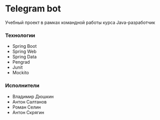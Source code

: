# Telegram bot
Учебный проект в рамках командной работы курса Java-разработчик

### Технологии
* Spring Boot
* Spring Web
* Spring Data
* Pengrad
* Junit
* Mockito

### Исполнители

* Владимир Дюшкин
* Антон Салтанов
* Роман Селин
* Антон Скрягин


